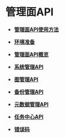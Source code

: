 # 管理面API<a name="ges_03_0048"></a>

-   **[管理面API使用方法](管理面api使用方法.md)**  

-   **[环境准备](环境准备.md)**  

-   **[管理面API概览](管理面api概览.md)**  

-   **[系统管理API](系统管理api.md)**  

-   **[图管理API](图管理api.md)**  

-   **[备份管理API](备份管理api.md)**  

-   **[元数据管理API](元数据管理api.md)**  

-   **[任务中心API](任务中心api.md)**  

-   **[错误码](错误码.md)**  


